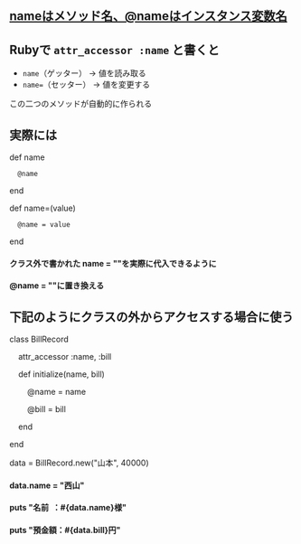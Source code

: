 ## <u>nameはメソッド名、@nameはインスタンス変数名</u>

## Rubyで `attr_accessor :name` と書くと

- `name`（ゲッター） → 値を読み取る
- `name=`（セッター） → 値を変更する

この二つのメソッドが自動的に作られる

## 実際には

def name

	  @name

end

def name=(value)

	  @name = value

end
#### クラス外で書かれた name = ""を実際に代入できるように
#### @name = ""に置き換える


## 下記のようにクラスの外からアクセスする場合に使う

class BillRecord

    attr_accessor :name, :bill

    def initialize(name, bill)

        @name = name

        @bill = bill

    end

end

data = BillRecord.new("山本", 40000)
#### data.name = "西山"
#### puts "名前  ：#{data.name}様"

#### puts "預金額：#{data.bill}円"